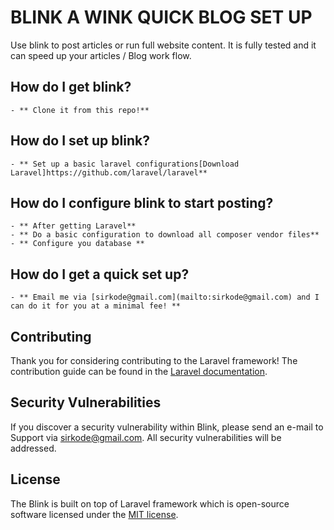 # BLINK A WINK QUICK BLOG SET UP

Use blink to post articles or run full website content. It is fully tested and it can speed up your articles / Blog work flow.

## How do I get blink?
	- ** Clone it from this repo!**

## How do I set up blink?
	- ** Set up a basic laravel configurations[Download Laravel]https://github.com/laravel/laravel**

## How do I configure blink to start posting?
	- ** After getting Laravel**
	- ** Do a basic configuration to download all composer vendor files**
	- ** Configure you database **

## How do I get a quick set up?
	- ** Email me via [sirkode@gmail.com](mailto:sirkode@gmail.com) and I can do it for you at a minimal fee! **

## Contributing

Thank you for considering contributing to the Laravel framework! The contribution guide can be found in the [Laravel documentation](https://laravel.com/docs/contributions).

## Security Vulnerabilities

If you discover a security vulnerability within Blink, please send an e-mail to Support via [sirkode@gmail.com](mailto:sirkode@gmail.com). All security vulnerabilities will be addressed.

## License

The Blink is built on top of Laravel framework which is open-source software licensed under the [MIT license](https://opensource.org/licenses/MIT).